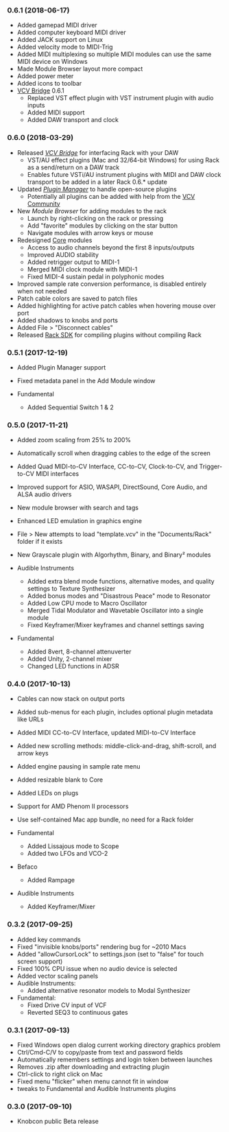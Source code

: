 
### 0.6.1 (2018-06-17)

- Added gamepad MIDI driver
- Added computer keyboard MIDI driver
- Added JACK support on Linux
- Added velocity mode to MIDI-Trig
- Added MIDI multiplexing so multiple MIDI modules can use the same MIDI device on Windows
- Made Module Browser layout more compact
- Added power meter
- Added icons to toolbar
- [VCV Bridge](https://vcvrack.com/manual/Bridge.html) 0.6.1
	- Replaced VST effect plugin with VST instrument plugin with audio inputs
	- Added MIDI support
	- Added DAW transport and clock

### 0.6.0 (2018-03-29)

- Released [*VCV Bridge*](https://vcvrack.com/manual/Bridge.html) for interfacing Rack with your DAW
	- VST/AU effect plugins (Mac and 32/64-bit Windows) for using Rack as a send/return on a DAW track
	- Enables future VSTi/AU instrument plugins with MIDI and DAW clock transport to be added in a later Rack 0.6.* update
- Updated [*Plugin Manager*](https://vcvrack.com/plugins.html) to handle open-source plugins
	- Potentially all plugins can be added with help from the [VCV Community](https://github.com/VCVRack/community/issues/248)
- New *Module Browser* for adding modules to the rack
	- Launch by right-clicking on the rack or pressing <enter>
	- Add "favorite" modules by clicking on the star button
	- Navigate modules with arrow keys or mouse
- Redesigned [Core](https://vcvrack.com/manual/Core.html) modules
	- Access to audio channels beyond the first 8 inputs/outputs
	- Improved AUDIO stability
	- Added retrigger output to MIDI-1
	- Merged MIDI clock module with MIDI-1
	- Fixed MIDI-4 sustain pedal in polyphonic modes
- Improved sample rate conversion performance, is disabled entirely when not needed
- Patch cable colors are saved to patch files
- Added highlighting for active patch cables when hovering mouse over port
- Added shadows to knobs and ports
- Added File > "Disconnect cables"
- Released [Rack SDK](https://github.com/VCVRack/Rack/issues/258#issuecomment-376293898) for compiling plugins without compiling Rack


### 0.5.1 (2017-12-19)

- Added Plugin Manager support
- Fixed metadata panel in the Add Module window

- Fundamental
	- Added Sequential Switch 1 & 2


### 0.5.0 (2017-11-21)

- Added zoom scaling from 25% to 200%
- Automatically scroll when dragging cables to the edge of the screen
- Added Quad MIDI-to-CV Interface, CC-to-CV, Clock-to-CV, and Trigger-to-CV MIDI interfaces
- Improved support for ASIO, WASAPI, DirectSound, Core Audio, and ALSA audio drivers
- New module browser with search and tags
- Enhanced LED emulation in graphics engine
- File > New attempts to load "template.vcv" in the "Documents/Rack" folder if it exists

- New Grayscale plugin with Algorhythm, Binary, and Binary² modules

- Audible Instruments
	- Added extra blend mode functions, alternative modes, and quality settings to Texture Synthesizer
	- Added bonus modes and "Disastrous Peace" mode to Resonator
	- Added Low CPU mode to Macro Oscillator
	- Merged Tidal Modulator and Wavetable Oscillator into a single module
	- Fixed Keyframer/Mixer keyframes and channel settings saving

- Fundamental
	- Added 8vert, 8-channel attenuverter
	- Added Unity, 2-channel mixer
	- Changed LED functions in ADSR


### 0.4.0 (2017-10-13)

- Cables can now stack on output ports
- Added sub-menus for each plugin, includes optional plugin metadata like URLs
- Added MIDI CC-to-CV Interface, updated MIDI-to-CV Interface
- Added new scrolling methods: middle-click-and-drag, shift-scroll, and arrow keys
- Added engine pausing in sample rate menu
- Added resizable blank to Core
- Added LEDs on plugs
- Support for AMD Phenom II processors
- Use self-contained Mac app bundle, no need for a Rack folder

- Fundamental
	- Added Lissajous mode to Scope
	- Added two LFOs and VCO-2

- Befaco
	- Added Rampage

- Audible Instruments
	- Added Keyframer/Mixer


### 0.3.2 (2017-09-25)

- Added key commands
- Fixed "invisible knobs/ports" rendering bug for ~2010 Macs
- Added "allowCursorLock" to settings.json (set to "false" for touch screen support)
- Fixed 100% CPU issue when no audio device is selected
- Added vector scaling panels
- Audible Instruments:
	- Added alternative resonator models to Modal Synthesizer
- Fundamental:
	- Fixed Drive CV input of VCF
	- Reverted SEQ3 to continuous gates


### 0.3.1 (2017-09-13)

- Fixed Windows open dialog current working directory graphics problem
- Ctrl/Cmd-C/V to copy/paste from text and password fields
- Automatically remembers settings and login token between launches
- Removes .zip after downloading and extracting plugin
- Ctrl-click to right click on Mac
- Fixed menu "flicker" when menu cannot fit in window
- tweaks to Fundamental and Audible Instruments plugins


### 0.3.0 (2017-09-10)

- Knobcon public Beta release
